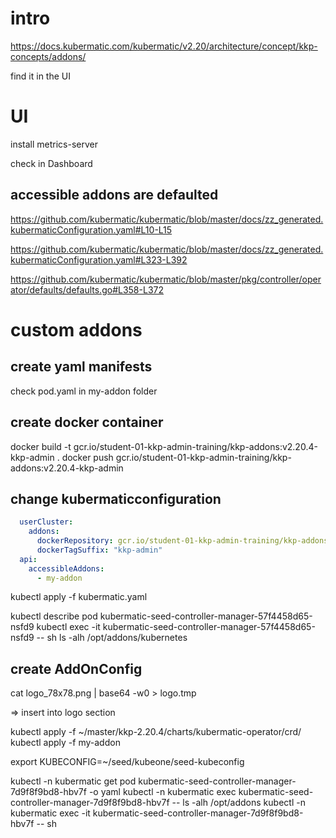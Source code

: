 
# intro

https://docs.kubermatic.com/kubermatic/v2.20/architecture/concept/kkp-concepts/addons/

find it in the UI

# UI

install metrics-server

check in Dashboard

## accessible addons are defaulted
https://github.com/kubermatic/kubermatic/blob/master/docs/zz_generated.kubermaticConfiguration.yaml#L10-L15

https://github.com/kubermatic/kubermatic/blob/master/docs/zz_generated.kubermaticConfiguration.yaml#L323-L392

https://github.com/kubermatic/kubermatic/blob/master/pkg/controller/operator/defaults/defaults.go#L358-L372

# custom addons

## create yaml manifests

check pod.yaml in my-addon folder

## create docker container

<!-- TODO student-01 -->
<!-- maybe makefile -->

docker build -t gcr.io/student-01-kkp-admin-training/kkp-addons:v2.20.4-kkp-admin .
docker push gcr.io/student-01-kkp-admin-training/kkp-addons:v2.20.4-kkp-admin


## change kubermaticconfiguration

```yaml
  userCluster:
    addons:
      dockerRepository: gcr.io/student-01-kkp-admin-training/kkp-addons
      dockerTagSuffix: "kkp-admin"
  api:
    accessibleAddons:
      - my-addon
```

kubectl apply -f kubermatic.yaml

kubectl describe pod kubermatic-seed-controller-manager-57f4458d65-nsfd9
kubectl exec -it kubermatic-seed-controller-manager-57f4458d65-nsfd9 -- sh
ls -alh /opt/addons/kubernetes

## create AddOnConfig

<!-- maybe makefile -->


cat logo_78x78.png | base64 -w0 > logo.tmp

=> insert into logo section


<!--  -->

<!-- TODO maybe do this at the installation phase of kkp -->
kubectl apply -f ~/master/kkp-2.20.4/charts/kubermatic-operator/crd/
kubectl apply -f my-addon




<!-- TODO ensure that the one and only kubermaticconfiguration is used everywhere -->

<!-- kubectl -n kubermatic get kubermaticconfiguration kubermatic  -o yaml => is in master -->



export KUBECONFIG=~/seed/kubeone/seed-kubeconfig

kubectl -n kubermatic get pod kubermatic-seed-controller-manager-7d9f8f9bd8-hbv7f  -o yaml
kubectl -n kubermatic exec kubermatic-seed-controller-manager-7d9f8f9bd8-hbv7f  -- ls -alh /opt/addons
kubectl -n kubermatic exec -it kubermatic-seed-controller-manager-7d9f8f9bd8-hbv7f -- sh



<!-- TODO now I am completely confused -->


